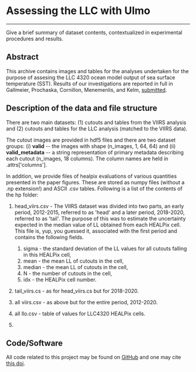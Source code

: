 # Assessing the LLC with Ulmo
---

Give a brief summary of dataset contents, contextualized in experimental procedures and results.

## Abstract

This archive contains images and tables for the analyses undertaken for the 
purpose of assesing the LLC 4320 ocean model output of sea surface temperature (SST). Results of our investigations are reported in full in 
Gallmeier, Prochaska, Cornillon, Menemenlis, and Kelm, 
[submitted](https://gmd.copernicus.org/preprints/gmd-2023-39/).

## Description of the data and file structure

There are two main datasets: (1) cutouts and tables from the VIIRS analysis
and (2) cutouts and tables for the LLC analysis (matched to the VIIRS data).

The cutout images are provided in hdf5 files and there are two dataset
groups: (i) **valid** -- the images with shape (n_images, 1, 64, 64)
and (ii) **valid_metadata** -- a string representation of primary metadata
describing each cutout (n_images, 18 columns).  The column names
are held in .attrs['columns'].

In addition, we provide files of healpix evaluations of various
quantities presented in the paper figures.  These are stored as
numpy files (without a .np extension!) and ASCII .csv tables.
Following is a list of the contents of the hp folder:

1) head_viirs.csv - The VIIRS dataset was divided into two parts, an early period, 2012-2015, referred to as 'head' and a later period, 2018-2020, referred to as 'tail'. The purpose of this was to estimate the uncertainty expected in the median value of LL obtained from each HEALPix cell. This file is, yup, you guessed it, associated with the first period and contains the following fields. 
    1. sigma - the standard deviation of the LL values for all cutouts falling in this HEALPix cell,
    2.  mean - the mean LL of cutouts in the cell,
    3.  median - the mean LL of cutouts in the cell,
    4.  N - the number of cutouts in the cell,
    5.  idx - the HEALPix cell number.

2) tail_viirs.cs - as for head_viirs.cs but for 2018-2020.
3) all viirs.csv - as above but for the entire period, 2012-2020.
4) all llo.csv - table of values for LLC4320 HEALPix cells.
5) 

## Code/Software

All code related to this project may be found on 
[GitHub](https://github.com/AI-for-Ocean-Science/ulmo)
and one may cite [this doi](https://doi.org/10.5281/zenodo.7685510).
